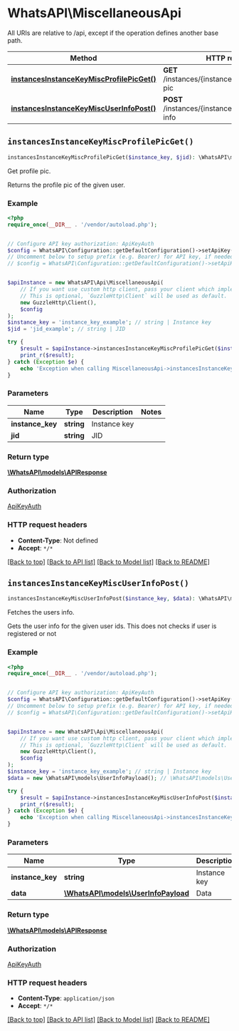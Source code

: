 # WhatsAPI\MiscellaneousApi

All URIs are relative to /api, except if the operation defines another base path.

| Method | HTTP request | Description |
| ------------- | ------------- | ------------- |
| [**instancesInstanceKeyMiscProfilePicGet()**](MiscellaneousApi.md#instancesInstanceKeyMiscProfilePicGet) | **GET** /instances/{instance_key}/misc/profile-pic | Get profile pic. |
| [**instancesInstanceKeyMiscUserInfoPost()**](MiscellaneousApi.md#instancesInstanceKeyMiscUserInfoPost) | **POST** /instances/{instance_key}/misc/user-info | Fetches the users info. |


## `instancesInstanceKeyMiscProfilePicGet()`

```php
instancesInstanceKeyMiscProfilePicGet($instance_key, $jid): \WhatsAPI\models\APIResponse
```

Get profile pic.

Returns the profile pic of the given user.

### Example

```php
<?php
require_once(__DIR__ . '/vendor/autoload.php');


// Configure API key authorization: ApiKeyAuth
$config = WhatsAPI\Configuration::getDefaultConfiguration()->setApiKey('Authorization', 'YOUR_API_KEY');
// Uncomment below to setup prefix (e.g. Bearer) for API key, if needed
// $config = WhatsAPI\Configuration::getDefaultConfiguration()->setApiKeyPrefix('Authorization', 'Bearer');


$apiInstance = new WhatsAPI\Api\MiscellaneousApi(
    // If you want use custom http client, pass your client which implements `GuzzleHttp\ClientInterface`.
    // This is optional, `GuzzleHttp\Client` will be used as default.
    new GuzzleHttp\Client(),
    $config
);
$instance_key = 'instance_key_example'; // string | Instance key
$jid = 'jid_example'; // string | JID

try {
    $result = $apiInstance->instancesInstanceKeyMiscProfilePicGet($instance_key, $jid);
    print_r($result);
} catch (Exception $e) {
    echo 'Exception when calling MiscellaneousApi->instancesInstanceKeyMiscProfilePicGet: ', $e->getMessage(), PHP_EOL;
}
```

### Parameters

| Name | Type | Description  | Notes |
| ------------- | ------------- | ------------- | ------------- |
| **instance_key** | **string**| Instance key | |
| **jid** | **string**| JID | |

### Return type

[**\WhatsAPI\models\APIResponse**](../Model/APIResponse.md)

### Authorization

[ApiKeyAuth](../../README.md#ApiKeyAuth)

### HTTP request headers

- **Content-Type**: Not defined
- **Accept**: `*/*`

[[Back to top]](#) [[Back to API list]](../../README.md#endpoints)
[[Back to Model list]](../../README.md#models)
[[Back to README]](../../README.md)

## `instancesInstanceKeyMiscUserInfoPost()`

```php
instancesInstanceKeyMiscUserInfoPost($instance_key, $data): \WhatsAPI\models\APIResponse
```

Fetches the users info.

Gets the user info for the given user ids. This does not checks if user is registered or not

### Example

```php
<?php
require_once(__DIR__ . '/vendor/autoload.php');


// Configure API key authorization: ApiKeyAuth
$config = WhatsAPI\Configuration::getDefaultConfiguration()->setApiKey('Authorization', 'YOUR_API_KEY');
// Uncomment below to setup prefix (e.g. Bearer) for API key, if needed
// $config = WhatsAPI\Configuration::getDefaultConfiguration()->setApiKeyPrefix('Authorization', 'Bearer');


$apiInstance = new WhatsAPI\Api\MiscellaneousApi(
    // If you want use custom http client, pass your client which implements `GuzzleHttp\ClientInterface`.
    // This is optional, `GuzzleHttp\Client` will be used as default.
    new GuzzleHttp\Client(),
    $config
);
$instance_key = 'instance_key_example'; // string | Instance key
$data = new \WhatsAPI\models\UserInfoPayload(); // \WhatsAPI\models\UserInfoPayload | Data

try {
    $result = $apiInstance->instancesInstanceKeyMiscUserInfoPost($instance_key, $data);
    print_r($result);
} catch (Exception $e) {
    echo 'Exception when calling MiscellaneousApi->instancesInstanceKeyMiscUserInfoPost: ', $e->getMessage(), PHP_EOL;
}
```

### Parameters

| Name | Type | Description  | Notes |
| ------------- | ------------- | ------------- | ------------- |
| **instance_key** | **string**| Instance key | |
| **data** | [**\WhatsAPI\models\UserInfoPayload**](../Model/UserInfoPayload.md)| Data | |

### Return type

[**\WhatsAPI\models\APIResponse**](../Model/APIResponse.md)

### Authorization

[ApiKeyAuth](../../README.md#ApiKeyAuth)

### HTTP request headers

- **Content-Type**: `application/json`
- **Accept**: `*/*`

[[Back to top]](#) [[Back to API list]](../../README.md#endpoints)
[[Back to Model list]](../../README.md#models)
[[Back to README]](../../README.md)
